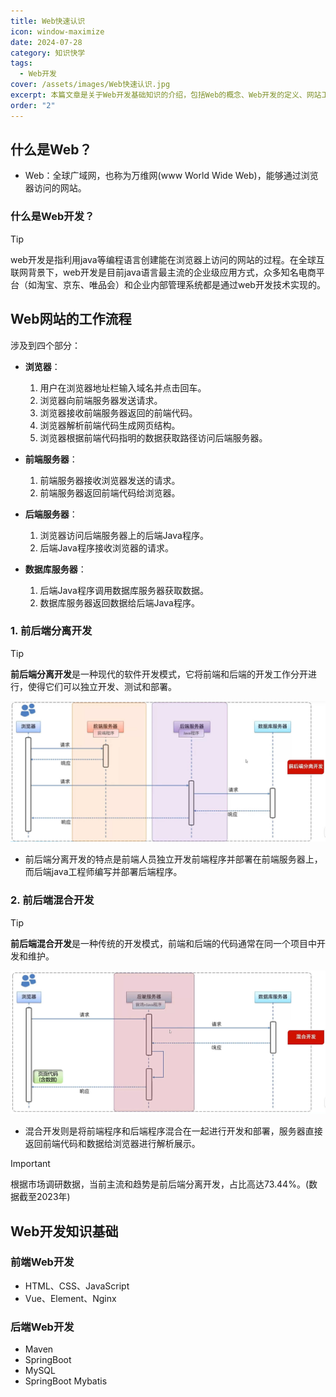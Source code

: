 ```yaml
---
title: Web快速认识
icon: window-maximize
date: 2024-07-28
category: 知识快学
tags:
  - Web开发
cover: /assets/images/Web快速认识.jpg
excerpt: 本篇文章是关于Web开发基础知识的介绍，包括Web的概念、Web开发的定义、网站工作流程、前后端开发模式以及Web开发所需的技术栈。
order: "2"
---
```

## 什么是Web？

- Web：全球广域网，也称为万维网(www World Wide Web)，能够通过浏览器访问的网站。

### 什么是Web开发？

> [!tip]
> web开发是指利用java等编程语言创建能在浏览器上访问的网站的过程。在全球互联网背景下，web开发是目前java语言最主流的企业级应用方式，众多知名电商平台（如淘宝、京东、唯品会）和企业内部管理系统都是通过web开发技术实现的。

## Web网站的工作流程

涉及到四个部分：

- **浏览器**：
  1. 用户在浏览器地址栏输入域名并点击回车。
  2. 浏览器向前端服务器发送请求。
  3. 浏览器接收前端服务器返回的前端代码。
  4. 浏览器解析前端代码生成网页结构。
  5. 浏览器根据前端代码指明的数据获取路径访问后端服务器。

- **前端服务器**：
  1. 前端服务器接收浏览器发送的请求。
  2. 前端服务器返回前端代码给浏览器。

- **后端服务器**：
  1. 浏览器访问后端服务器上的后端Java程序。
  2. 后端Java程序接收浏览器的请求。

- **数据库服务器**：
  1. 后端Java程序调用数据库服务器获取数据。
  2. 数据库服务器返回数据给后端Java程序。


### 1. 前后端分离开发

> [!tip]
> **前后端分离开发**是一种现代的软件开发模式，它将前端和后端的开发工作分开进行，使得它们可以独立开发、测试和部署。

![前后端分离开发](./images/Web快速认识/1.jpg)

- 前后端分离开发的特点是前端人员独立开发前端程序并部署在前端服务器上，而后端java工程师编写并部署后端程序。
### 2. 前后端混合开发

> [!tip]
> **前后端混合开发**是一种传统的开发模式，前端和后端的代码通常在同一个项目中开发和维护。

![前后端分离开发](./images/Web快速认识/2.jpg)

- 混合开发则是将前端程序和后端程序混合在一起进行开发和部署，服务器直接返回前端代码和数据给浏览器进行解析展示。

> [!important]
> 根据市场调研数据，当前主流和趋势是前后端分离开发，占比高达73.44%。(数据截至2023年)

## Web开发知识基础

### 前端Web开发

- HTML、CSS、JavaScript
- Vue、Element、Nginx
### 后端Web开发

- Maven
- SpringBoot
- MySQL
- SpringBoot Mybatis